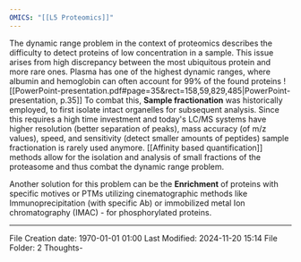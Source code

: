 ```yaml
---
OMICS: "[[L5 Proteomics]]"
---
```

The dynamic range problem in the context of proteomics describes the difficulty to detect proteins of low concentration in a sample. This issue arises from high discrepancy between the most ubiquitous protein and more rare ones. 
Plasma has one of the highest dynamic ranges, where albumin and hemoglobin can often account for 99% of the found proteins
![[PowerPoint-presentation.pdf#page=35&rect=158,59,829,485|PowerPoint-presentation, p.35]]
To combat this, **Sample fractionation** was historically employed, to first isolate intact organelles for subsequent analysis. Since this requires a high time investment and today's LC/MS systems have higher resolution (better separation of peaks), mass accuracy (of m/z values), speed, and sensitivity (detect smaller amounts of peptides) sample fractionation is rarely used anymore.
[[Affinity based quantification]] methods allow for the isolation and analysis of small fractions of the proteasome and thus combat the dynamic range problem.

Another solution for this problem can be the **Enrichment** of proteins with specific motives or PTMs utilizing cinematographic methods like Immunoprecipitation (with specific Ab) or immobilized metal Ion chromatography (IMAC) - for phosphorylated proteins. 

---
File Creation date: 1970-01-01 01:00
Last Modified: 2024-11-20 15:14
File Folder: 2 Thoughts-